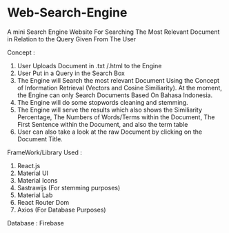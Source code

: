 # Web-Search-Engine
A mini Search Engine Website For Searching The Most Relevant Document in Relation to the Query Given From The User

Concept :
  1. User Uploads Document in .txt /.html to the Engine
  2. User Put in a Query in the Search Box
  3. The Engine will Search the most relevant Document Using the Concept of Information Retrieval (Vectors and Cosine Similiarity). At the moment, the Engine can only Search Documents Based On Bahasa Indonesia.
  4. The Engine will do some stopwords cleaning and stemming.
  5. The Engine will serve the results which also shows the Similiarity Percentage, The Numbers of Words/Terms within the Document, The First Sentence within the Document, and also the term table
  6. User can also take a look at the raw Document by clicking on the Document Title.
  
 FrameWork/Library Used :
  1. React.js
  2. Material UI
  3. Material Icons
  4. Sastrawijs (For stemming purposes)
  5. Material Lab
  6. React Router Dom
  7. Axios (For Database Purposes)
  
 Database : Firebase
  
